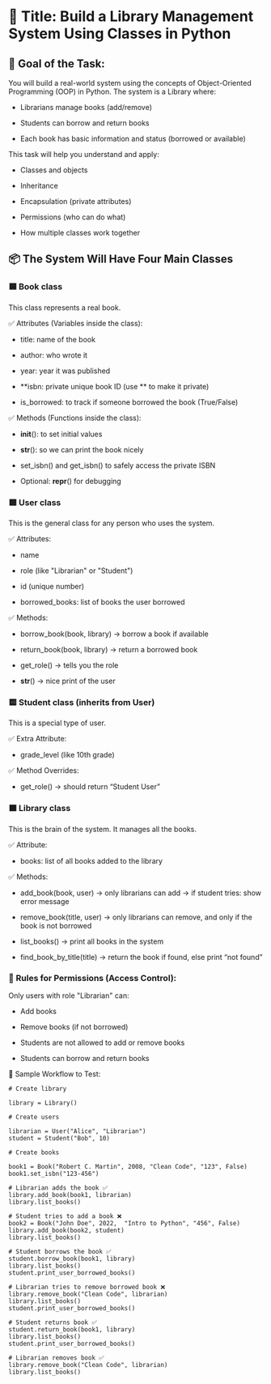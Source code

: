 # 🧠 Title: Build a Library Management System Using Classes in Python

## 🎯 Goal of the Task:

You will build a real-world system using the concepts of Object-Oriented Programming (OOP) in Python. The system is a Library where:

- Librarians manage books (add/remove)

- Students can borrow and return books

- Each book has basic information and status (borrowed or available)

This task will help you understand and apply:

- Classes and objects

- Inheritance

- Encapsulation (private attributes)

- Permissions (who can do what)

- How multiple classes work together

## 📦 The System Will Have Four Main Classes

### 🟦 Book class

This class represents a real book.

✅ Attributes (Variables inside the class):

- title: name of the book

- author: who wrote it

- year: year it was published

- **isbn: private unique book ID (use ** to make it private)

- is_borrowed: to track if someone borrowed the book (True/False)

✅ Methods (Functions inside the class):

- **init**(): to set initial values

- **str**(): so we can print the book nicely

- set_isbn() and get_isbn() to safely access the private ISBN

- Optional: **repr**() for debugging

### 🟩 User class

This is the general class for any person who uses the system.

✅ Attributes:

- name

- role (like "Librarian" or "Student")

- id (unique number)

- borrowed_books: list of books the user borrowed

✅ Methods:

- borrow_book(book, library) → borrow a book if available

- return_book(book, library) → return a borrowed book

- get_role() → tells you the role

- **str**() → nice print of the user

### 🟨 Student class (inherits from User)

This is a special type of user.

✅ Extra Attribute:

- grade_level (like 10th grade)

✅ Method Overrides:

- get_role() → should return “Student User”

### 🟫 Library class

This is the brain of the system. It manages all the books.

✅ Attribute:

- books: list of all books added to the library

✅ Methods:

- add_book(book, user)
  → only librarians can add
  → if student tries: show error message

- remove_book(title, user)
  → only librarians can remove, and only if the book is not borrowed

- list_books()
  → print all books in the system

- find_book_by_title(title)
  → return the book if found, else print “not found”

### 🔐 Rules for Permissions (Access Control):

Only users with role "Librarian" can:

- Add books

- Remove books (if not borrowed)

- Students are not allowed to add or remove books

- Students can borrow and return books

🧪 Sample Workflow to Test:

```
# Create library

library = Library()

# Create users 

librarian = User("Alice", "Librarian") 
student = Student("Bob", 10) 

# Create books

book1 = Book("Robert C. Martin", 2008, "Clean Code", "123", False)
book1.set_isbn("123-456")

# Librarian adds the book ✅ 
library.add_book(book1, librarian) 
library.list_books()

# Student tries to add a book ❌ 
book2 = Book("John Doe", 2022,  "Intro to Python", "456", False) 
library.add_book(book2, student) 
library.list_books()

# Student borrows the book ✅
student.borrow_book(book1, library)
library.list_books()
student.print_user_borrowed_books() 

# Librarian tries to remove borrowed book ❌
library.remove_book("Clean Code", librarian)
library.list_books()
student.print_user_borrowed_books() 

# Student returns book ✅ 
student.return_book(book1, library) 
library.list_books()
student.print_user_borrowed_books() 

# Librarian removes book ✅
library.remove_book("Clean Code", librarian)
library.list_books()
```
